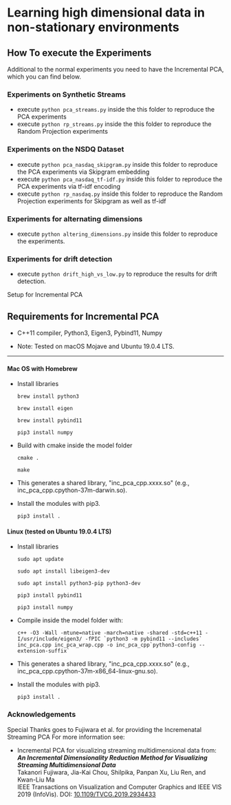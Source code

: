 # Learning high dimensional data in non-stationary environments

## How To execute the Experiments
Additional to the normal experiments you need to have the Incremental PCA, which you can find below.

### Experiments on Synthetic Streams
- execute `python pca_streams.py` inside the this folder to reproduce the PCA experiments
- execute `python rp_streams.py` inside the this folder to reproduce the Random Projection experiments

### Experiments on the NSDQ Dataset
- execute `python pca_nasdaq_skipgram.py` inside this folder to reproduce the PCA experiments via Skipgram embedding
- execute `python pca_nasdaq_tf-idf.py` inside this folder to reproduce the PCA experiments via tf-idf encoding
- execute `python rp_nasdaq.py` inside this folder to reproduce the Random Projection experiments for Skipgram as well as tf-idf

### Experiments for alternating dimensions
- execute `python altering_dimensions.py` inside this folder to reproduce the experiments.

### Experiments for drift detection
- execute `python drift_high_vs_low.py` to reproduce the results for drift detection.

Setup for Incremental PCA

Requirements for Incremental PCA
-----
* C++11 compiler, Python3, Eigen3, Pybind11, Numpy

* Note: Tested on macOS Mojave and Ubuntu 19.0.4 LTS.

-----
#### Mac OS with Homebrew
* Install libraries

    `brew install python3`

    `brew install eigen`

    `brew install pybind11`

    `pip3 install numpy`

* Build with cmake inside the model folder

    `cmake .`

    `make`

* This generates a shared library, "inc_pca_cpp.xxxx.so" (e.g., inc_pca_cpp.cpython-37m-darwin.so).

* Install the modules with pip3.

    `pip3 install .`

#### Linux (tested on Ubuntu 19.0.4 LTS)
* Install libraries

    `sudo apt update`

    `sudo apt install libeigen3-dev`

    `sudo apt install python3-pip python3-dev`

    `pip3 install pybind11`

    `pip3 install numpy`

*  Compile inside the model folder with:

    ``c++ -O3 -Wall -mtune=native -march=native -shared -std=c++11 -I/usr/include/eigen3/ -fPIC `python3 -m pybind11 --includes` inc_pca.cpp inc_pca_wrap.cpp -o inc_pca_cpp`python3-config --extension-suffix` ``

* This generates a shared library, "inc_pca_cpp.xxxx.so" (e.g., inc_pca_cpp.cpython-37m-x86_64-linux-gnu.so).

* Install the modules with pip3.

    `pip3 install .`

### Acknowledgements
Special Thanks goes to Fujiwara et al. for providing the Incremenatal Streaming PCA 
For more information see:

* Incremental PCA for visualizing streaming multidimensional data from:    
***An Incremental Dimensionality Reduction Method for Visualizing Streaming Multidimensional Data***    
Takanori Fujiwara, Jia-Kai Chou, Shilpika, Panpan Xu, Liu Ren, and Kwan-Liu Ma   
IEEE Transactions on Visualization and Computer Graphics and IEEE VIS 2019 (InfoVis).
DOI: [10.1109/TVCG.2019.2934433](https://doi.org/10.1109/TVCG.2019.2934433)
